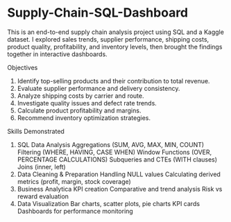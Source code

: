 # Supply-Chain-SQL-Dashboard
This is an end-to-end supply chain analysis project using SQL and a Kaggle dataset. I explored sales trends, supplier performance, shipping costs, product quality, profitability, and inventory levels, then brought the findings together in interactive dashboards.


Objectives
1. Identify top-selling products and their contribution to total revenue.
2. Evaluate supplier performance and delivery consistency.
3. Analyze shipping costs by carrier and route.
4. Investigate quality issues and defect rate trends.
5. Calculate product profitability and margins.
6. Recommend inventory optimization strategies.


Skills Demonstrated
1. SQL Data Analysis
    Aggregations (SUM, AVG, MAX, MIN, COUNT)
    Filtering (WHERE, HAVING, CASE WHEN)
    Window Functions (OVER, PERCENTAGE CALCULATIONS)
    Subqueries and CTEs (WITH clauses)
    Joins (inner, left)
2. Data Cleaning & Preparation
    Handling NULL values
    Calculating derived metrics (profit, margin, stock coverage)
3. Business Analytica
    KPI creation
    Comparative and trend analysis
    Risk vs reward evaluation
4. Data Visualization
    Bar charts, scatter plots, pie charts
    KPI cards
    Dashboards for performance monitoring

